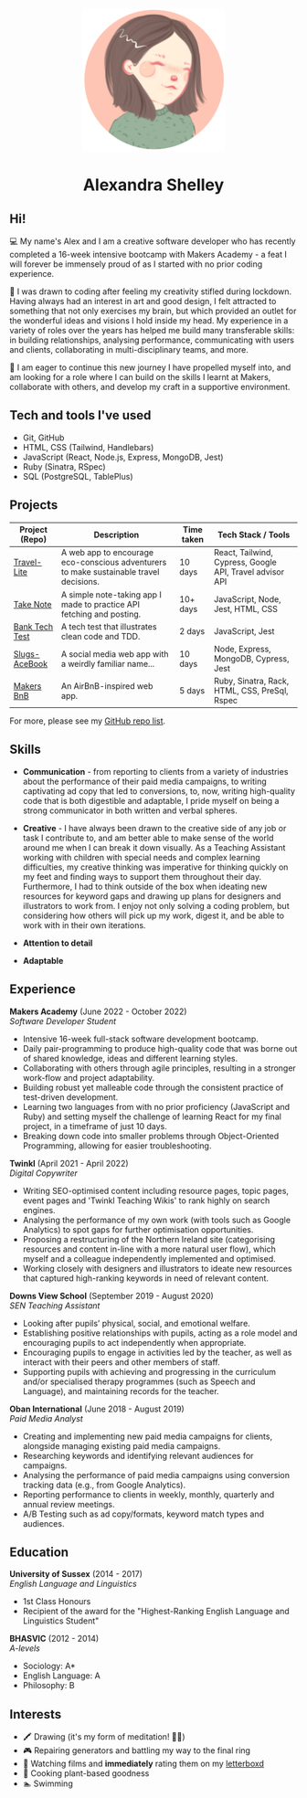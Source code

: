 <div align="center">

<img src="alexicon.png" alt="me" width="250"/>

# Alexandra Shelley  #
</div>

## <a name="about_me">Hi!</a>

💻 My name's Alex and I am a creative software developer who has recently completed a 16-week intensive bootcamp with Makers Academy - a feat I will forever be immensely proud of as I started with no prior coding experience.

💭 I was drawn to coding after feeling my creativity stifled during lockdown. Having always had an interest in art and good design, I felt attracted to something that not only exercises my brain, but which provided an outlet for the wonderful ideas and visions I hold inside my head. My experience in a variety of roles over the years has helped me build many transferable skills: in building relationships, analysing performance, communicating with users and clients, collaborating in multi-disciplinary teams, and more.

🌱 I am eager to continue this new journey I have propelled myself into, and am looking for a role where I can build on the skills I learnt at Makers, collaborate with others, and develop my craft in a supportive environment.

## <a name="tech-stack">Tech and tools I've used</a> 
- Git, GitHub
- HTML, CSS (Tailwind, Handlebars)
- JavaScript (React, Node.js, Express, MongoDB, Jest)
- Ruby (Sinatra, RSpec)
- SQL (PostgreSQL, TablePlus)

## <a name="projects">Projects</a>

| Project (Repo)                | Description                  | Time taken                     | Tech Stack / Tools             |
| ----------------------------- | ---------------------------- | ------------------------------ | ------------------------------ |
| [Travel-Lite](https://github.com/Curtis-Turk/Travel-lite) | A web app to encourage eco-conscious adventurers to make sustainable travel decisions. | 10 days | React, Tailwind, Cypress, Google API, Travel advisor API |
| [Take Note](https://github.com/alexandrashelley/take-note) | A simple note-taking app I made to practice API fetching and posting. | 10+ days | JavaScript, Node, Jest, HTML, CSS | 
| [Bank Tech Test](https://github.com/alexandrashelley/bank-tech-test) | A tech test that illustrates clean code and TDD. | 2 days | JavaScript, Jest | 
| [Slugs-AceBook](https://github.com/naomischlosser/acebook-node-slugs)| A social media web app with a weirdly familiar name... | 10 days | Node, Express, MongoDB, Cypress, Jest |
| [Makers BnB](https://github.com/Curtis-Turk/makersbnb-ruby-seed) | An AirBnB-inspired web app. | 5 days | Ruby, Sinatra, Rack, HTML, CSS, PreSql, Rspec |  

For more, please see my [GitHub repo list](https://github.com/alexandrashelley?tab=repositories).

## <a name="skills">Skills</a>
- **Communication** - from reporting to clients from a variety of industries about the performance of their paid media campaigns, to writing captivating ad copy that led to conversions, to, now, writing high-quality code that is both digestible and adaptable, I pride myself on being a strong communicator in both written and verbal spheres.

- **Creative** - I have always been drawn to the creative side of any job or task I contribute to, and am better able to make sense of the world around me when I can break it down visually. As a Teaching Assistant working with children with special needs and complex learning difficulties, my creative thinking was imperative for thinking quickly on my feet and finding ways to support them throughout their day. Furthermore, I had to think outside of the box when ideating new resources for keyword gaps and drawing up plans for designers and illustrators to work from. I enjoy not only solving a coding problem, but considering how others will pick up my work, digest it, and be able to work with in their own iterations.

- **Attention to detail**

- **Adaptable**

## <a name="experience">Experience</a>

**Makers Academy** (June 2022 - October 2022)  
*Software Developer Student*
- Intensive 16-week full-stack software development bootcamp.
- Daily pair-programming to produce high-quality code that was borne out of shared knowledge, ideas and different learning styles.
- Collaborating with others through agile principles, resulting in a stronger work-flow and project adaptability.
- Building robust yet malleable code through the consistent practice of test-driven development.
- Learning two languages from with no prior proficiency (JavaScript and Ruby) and setting myself the challenge of learning React for my final project, in a timeframe of just 10 days.
- Breaking down code into smaller problems through Object-Oriented Programming, allowing for easier troubleshooting.

**Twinkl** (April 2021 - April 2022)     
*Digital Copywriter*  
- Writing SEO-optimised content including resource pages, topic pages, event pages and 'Twinkl Teaching Wikis' to rank highly on search engines.
- Analysing the performance of my own work (with tools such as Google Analytics) to spot gaps for further optimisation opportunities.
- Proposing a restructuring of the Northern Ireland site (categorising resources and content in-line with a more natural user flow), which myself and a colleague independently implemented and optimised.
- Working closely with designers and illustrators to ideate new resources that captured high-ranking keywords in need of relevant content.

**Downs View School** (September 2019 - August 2020)     
*SEN Teaching Assistant*
- Looking after pupils’ physical, social, and emotional welfare.
- Establishing positive relationships with pupils, acting as a role model and encouraging pupils to act independently when appropriate.
- Encouraging pupils to engage in activities led by the teacher, as well as interact with their peers and other members of staff.
- Supporting pupils with achieving and progressing in the curriculum and/or specialised therapy programmes (such as Speech and Language), and maintaining records for the teacher.

**Oban International** (June 2018 - August 2019)  
*Paid Media Analyst*
- Creating and implementing new paid media campaigns for clients, alongside managing existing paid media campaigns.
- Researching keywords and identifying relevant audiences for campaigns.
- Analysing the performance of paid media campaigns using conversion tracking data (e.g., from Google Analytics).
- Reporting performance to clients in weekly, monthly, quarterly and annual review meetings.
- A/B Testing such as ad copy/formats, keyword match types and audiences.

## <a name="education">Education</a>

**University of Sussex** (2014 - 2017)  
*English Language and Linguistics*
- 1st Class Honours
- Recipient of the award for the "Highest-Ranking English Language and Linguistics Student"

**BHASVIC** (2012 - 2014)  
*A-levels*
- Sociology: A*
- English Language: A
- Philosophy: B
## <a name="interests">Interests</a>

- 🖍️ Drawing (it's my form of meditation! 🧘‍♀️)
- 🎮 Repairing generators and battling my way to the final ring
- 🎥 Watching films and **immediately** rating them on my [letterboxd](https://letterboxd.com/beyonce/)
- 🌱 Cooking plant-based goodness 
- 🏊 Swimming